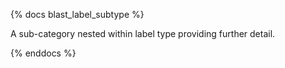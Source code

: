 {% docs blast_label_subtype %}

A sub-category nested within label type providing further detail.

{% enddocs %}